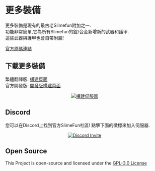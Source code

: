 # 更多裝備
更多裝備是現有的最古老Slimefun附加之一.<br>
功能非常簡單,它為所有Slimefun的錠/合金新增新的武器和護甲.<br>
這些武器與護甲也會自帶附魔!

[官方原碼連結](https://github.com/TheBusyBiscuit/ExtraGear)

## 下載更多裝備
繁體翻譯版: [構建頁面](https://xmikux.github.io/builds/xMikux/ExtraGear/master)<br>
官方開發版: [開發版構建頁面](https://thebusybiscuit.github.io/builds/TheBusyBiscuit/ExtraGear/master/)
<p align="center">
  <a href="https://xmikux.github.io/builds/xMikux/ExtraGear/master/">
    <img src="https://xmikux.github.io/builds/xMikux/ExtraGear/master/badge.svg" alt="構建伺服器"/>
  </a>
</p>

## Discord
您可以在Discord上找到官方SlimeFun社區!
點擊下面的徵標來加入伺服器.
<p align="center">
  <a href="https://discord.gg/fsD4Bkh">
    <img src="https://img.shields.io/discord/565557184348422174?color=7289DA&label=Discord&style=for-the-badge" alt="Discord Invite"/>
  </a>
</p>

## Open Source
This Project is open-source and licensed under the [GPL-3.0 License](https://github.com/TheBusyBiscuit/ExtraGear/blob/master/LICENSE)
